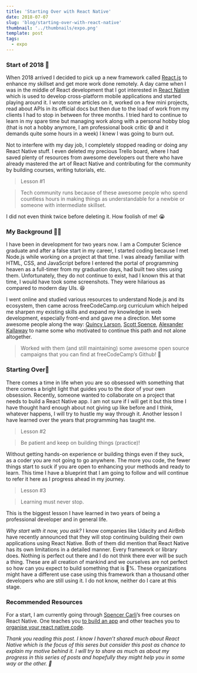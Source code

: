 ```yaml
---
title: 'Starting Over with React Native'
date: 2018-07-07
slug: 'blog/starting-over-with-react-native'
thumbnail: '../thumbnails/expo.png'
template: post
tags:
  - expo
---
```


### Start of 2018 🚀

When 2018 arrived I decided to pick up a new framework called [React.js](https://reactjs.org/) to enhance my skillset and get more work done remotely. A day came when I was in the middle of React development that I got interested in [React Native](https://facebook.github.io/react-native/) which is used to develop cross-platform mobile applications and started playing around it. I wrote some articles on it, worked on a few mini projects, read about APIs in its official docs but then due to the load of work from my clients I had to stop in between for three months. I tried hard to continue to learn in my spare time but managing work along with a personal hobby blog (that is not a hobby anymore, I am professional book critic 😅 and it demands quite some hours in a week) I knew I was going to burn out.

Not to interfere with my day job, I completely stopped reading or doing any React Native stuff. I even deleted my precious Trello board, where I had saved plenty of resources from awesome developers out there who have already mastered the art of React Native and contributing for the community by building courses, writing tutorials, etc.

> Lesson #1

> Tech community runs because of these awesome people who spend countless hours in making things as understandable for a newbie or someone with intermediate skillset.

I did not even think twice before deleting it. How foolish of me! 😭

### My Background 👨‍💻

I have been in development for two years now. I am a Computer Science graduate and after a false start in my career, I started coding because I met Node.js while working on a project at that time. I was already familiar with HTML, CSS, and JavaScript before I entered the portal of programming heaven as a full-timer from my graduation days, had built two sites using them. Unfortunately, they do not continue to exist, had I known this at that time, I would have took some screenshots. They were hilarious as compared to modern day UIs. 😆

I went online and studied various resources to understand Node.js and its ecosystem, then came across freeCodeCamp.org curriculum which helped me sharpen my existing skills and expand my knowledge in web development, especially front-end and gave me a direction. Met some awesome people along the way: [Quincy Larson](https://medium.com/u/17756313f41a), [Scott Spence](https://medium.com/u/cf8522762673), [Alexander Kallaway](https://medium.com/u/c852ec9b2c3d) to name some who motivated to continue this path and not alone altogether.

> Worked with them (and still maintaining) some awesome open source campaigns that you can find at freeCodeCamp’s Github! 🚀

### Starting Over📱

There comes a time in life when you are so obsessed with something that there comes a bright light that guides you to the door of your own obsession. Recently, someone wanted to collaborate on a project that needs to build a React Native app. I am not sure if I will get it but this time I have thought hard enough about not giving up like before and I think, whatever happens, I will try to hustle my way through it. Another lesson I have learned over the years that programming has taught me.

> Lesson #2

> Be patient and keep on building things (practice)!

Without getting hands-on experience or building things even if they suck, as a coder you are not going to go anywhere. The more you code, the fewer things start to suck if you are open to enhancing your methods and ready to learn. This time I have a blueprint that I am going to follow and will continue to refer it here as I progress ahead in my journey.

> Lesson #3

> Learning must never stop.

This is the biggest lesson I have learned in two years of being a professional developer and in general life.

_Why start with it now, you ask?_ I know companies like Udacity and AirBnb have recently announced that they will stop continuing building their own applications using React Native. Both of them did mention that React Native has its own limitations in a detailed manner. Every framework or library does. Nothing is perfect out there and I do not think there ever will be such a thing. These are all creation of mankind and we ourselves are not perfect so how can you expect to build something that is 💯%. These organizations might have a different use case using this framework than a thousand other developers who are still using it. I do not know, neither do I care at this stage.

### Recommended Resources

For a start, I am currently going through [Spencer Carli](https://medium.com/u/1ec17560bf99)’s free courses on React Native. One teaches you [to build an app](https://learn.handlebarlabs.com/p/react-native-basics-build-a-currency-converter) and other teaches you to [organise your react native code](https://learn.handlebarlabs.com/p/how-to-set-up-a-new-react-native-project).

_Thank you reading this post. I know I haven’t shared much about React Native which is the focus of this seres but consider this post as chance to explain my motive behind it. I will try to share as much as about my progress in this series of posts and hopefully they might help you in some way or the other. 🙏_
